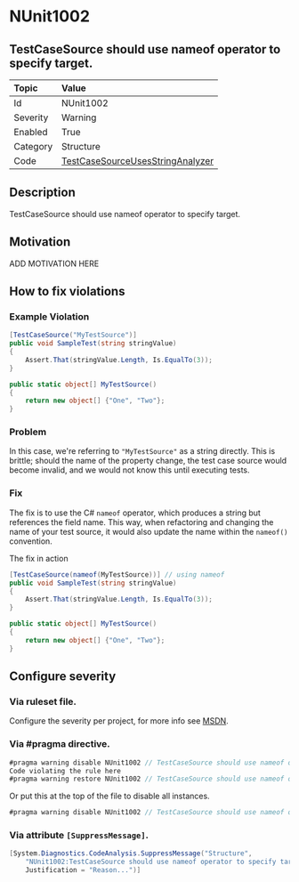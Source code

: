 # NUnit1002
## TestCaseSource should use nameof operator to specify target.

| Topic    | Value
| :--      | :--
| Id       | NUnit1002
| Severity | Warning
| Enabled  | True
| Category | Structure
| Code     | [TestCaseSourceUsesStringAnalyzer](https://github.com/nunit/nunit.analyzers/blob/master/src/nunit.analyzers/TestCaseSourceUsage/TestCaseSourceUsesStringAnalyzer.cs)


## Description

TestCaseSource should use nameof operator to specify target.

## Motivation

ADD MOTIVATION HERE

## How to fix violations

### Example Violation

```csharp
[TestCaseSource("MyTestSource")]
public void SampleTest(string stringValue)
{
    Assert.That(stringValue.Length, Is.EqualTo(3));
}

public static object[] MyTestSource()
{
    return new object[] {"One", "Two"};
}
```

### Problem

In this case, we're referring to `"MyTestSource"` as a string directly. This is brittle; should the name of the property change, the test case source would become invalid, and we would not know this until executing tests.

### Fix

The fix is to use the C# `nameof` operator, which produces a string but references the field name. This way, when refactoring and changing the name of your test source, it would also update the name within the `nameof()` convention.

The fix in action

```csharp
[TestCaseSource(nameof(MyTestSource))] // using nameof
public void SampleTest(string stringValue)
{
    Assert.That(stringValue.Length, Is.EqualTo(3));
}

public static object[] MyTestSource()
{
    return new object[] {"One", "Two"};
}
```

<!-- start generated config severity -->
## Configure severity

### Via ruleset file.

Configure the severity per project, for more info see [MSDN](https://msdn.microsoft.com/en-us/library/dd264949.aspx).

### Via #pragma directive.
```C#
#pragma warning disable NUnit1002 // TestCaseSource should use nameof operator to specify target.
Code violating the rule here
#pragma warning restore NUnit1002 // TestCaseSource should use nameof operator to specify target.
```

Or put this at the top of the file to disable all instances.
```C#
#pragma warning disable NUnit1002 // TestCaseSource should use nameof operator to specify target.
```

### Via attribute `[SuppressMessage]`.

```C#
[System.Diagnostics.CodeAnalysis.SuppressMessage("Structure", 
    "NUnit1002:TestCaseSource should use nameof operator to specify target.",
    Justification = "Reason...")]
```
<!-- end generated config severity -->
